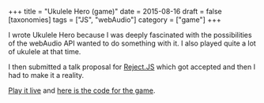 +++
title = "Ukulele Hero (game)"
date = 2015-08-16
draft = false
[taxonomies]
tags = ["JS", "webAudio"]
category = ["game"]
+++

I wrote Ukulele Hero because I was deeply fascinated with the possibilities of the webAudio API wanted to do something with it. I also played quite a lot of ukulele at that time.

I then submitted a talk proposal for [Reject.JS](./post/2015-09-24-ukulele-hero-talk.md) which got accepted and then I had to make it a reality.

[Play it live](https://lislis.de/games/ukulele-hero/) and [here is the code for the game](https://github.com/lislis/ukulele-hero).
